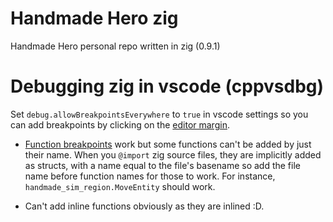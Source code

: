 # Handmade Hero zig

Handmade Hero personal repo written in zig (0.9.1)

# Debugging zig in vscode (cppvsdbg)
Set `debug.allowBreakpointsEverywhere` to `true` in vscode settings so you can add breakpoints by clicking on the [editor margin](https://code.visualstudio.com/docs/editor/debugging#_breakpoints). 

- [Function breakpoints](https://code.visualstudio.com/docs/editor/debugging#_function-breakpoints) work but some functions can't be added by just their name. When you `@import` zig source files, they are implicitly added as structs, with a name equal to the file's basename so add the file name before function names for those to work. For instance, `handmade_sim_region.MoveEntity` should work.

- Can't add inline functions obviously as they are inlined :D.